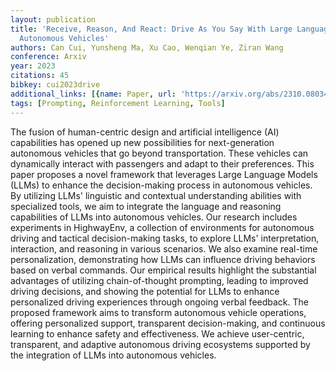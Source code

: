 ```yaml
---
layout: publication
title: 'Receive, Reason, And React: Drive As You Say With Large Language Models In
  Autonomous Vehicles'
authors: Can Cui, Yunsheng Ma, Xu Cao, Wenqian Ye, Ziran Wang
conference: Arxiv
year: 2023
citations: 45
bibkey: cui2023drive
additional_links: [{name: Paper, url: 'https://arxiv.org/abs/2310.08034'}]
tags: [Prompting, Reinforcement Learning, Tools]
---
```

The fusion of human-centric design and artificial intelligence (AI)
capabilities has opened up new possibilities for next-generation autonomous
vehicles that go beyond transportation. These vehicles can dynamically interact
with passengers and adapt to their preferences. This paper proposes a novel
framework that leverages Large Language Models (LLMs) to enhance the
decision-making process in autonomous vehicles. By utilizing LLMs' linguistic
and contextual understanding abilities with specialized tools, we aim to
integrate the language and reasoning capabilities of LLMs into autonomous
vehicles. Our research includes experiments in HighwayEnv, a collection of
environments for autonomous driving and tactical decision-making tasks, to
explore LLMs' interpretation, interaction, and reasoning in various scenarios.
We also examine real-time personalization, demonstrating how LLMs can influence
driving behaviors based on verbal commands. Our empirical results highlight the
substantial advantages of utilizing chain-of-thought prompting, leading to
improved driving decisions, and showing the potential for LLMs to enhance
personalized driving experiences through ongoing verbal feedback. The proposed
framework aims to transform autonomous vehicle operations, offering
personalized support, transparent decision-making, and continuous learning to
enhance safety and effectiveness. We achieve user-centric, transparent, and
adaptive autonomous driving ecosystems supported by the integration of LLMs
into autonomous vehicles.